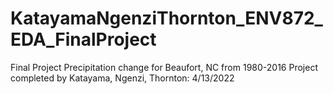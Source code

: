 # KatayamaNgenziThornton_ENV872_EDA_FinalProject
Final Project
Precipitation change for Beaufort, NC from 1980-2016
Project completed by Katayama, Ngenzi, Thornton: 4/13/2022


